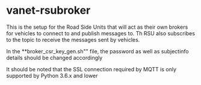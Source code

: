 # vanet-rsubroker

This is the setup for the Road Side Units that will act as their own brokers for vehicles to connect to and publish messages to. Th RSU also subscribes to the topic to receive the messages sent by vehicles.

In the **broker_csr_key_gen.sh"" file, the password as well as subjectinfo details should be changed accordingly

It should be noted that the SSL connection required by MQTT is only supported by Python 3.6.x and lower